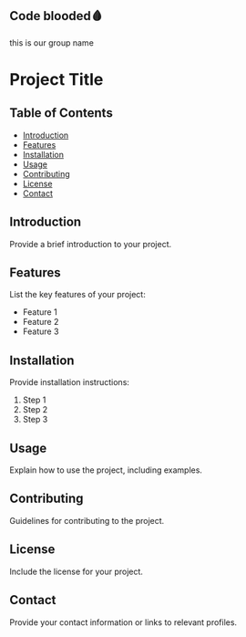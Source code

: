 ## Code blooded🩸
this is our group name

# Project Title

## Table of Contents
- [Introduction](#introduction)
- [Features](#features)
- [Installation](#installation)
- [Usage](#usage)
- [Contributing](#contributing)
- [License](#license)
- [Contact](#contact)

## Introduction
Provide a brief introduction to your project.

## Features
List the key features of your project:
- Feature 1
- Feature 2
- Feature 3

## Installation
Provide installation instructions:
1. Step 1
2. Step 2
3. Step 3

## Usage
Explain how to use the project, including examples.

## Contributing
Guidelines for contributing to the project.

## License
Include the license for your project.

## Contact
Provide your contact information or links to relevant profiles.
